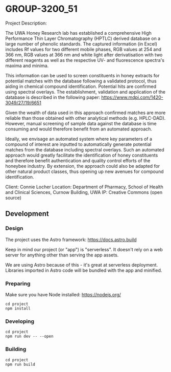 # GROUP-3200_51

Project Description:

The UWA Honey Research lab has established a comprehensive High Performance Thin Layer Chromatography (HPTLC) derived
database on a large number of phenolic standards. The captured information (in Excel) includes Rf values for two
different mobile phases, RGB values at 254 and 366 nm, RGB values at 366 nm and white light after derivatisation with
two different reagents as well as the respective UV- and fluorescence spectra's maxima and minima.

This information can be used to screen constituents in honey extracts for potential matches with the database following
a validated protocol, thus aiding in chemical compound identification. Potential hits are confirmed using spectral
overlays. The establishment, validation and application of the database is described in the following
paper: https://www.mdpi.com/1420-3049/27/19/6651

Given the wealth of data used in this approach confirmed matches are more reliable than those obtained with other
analytical methods (e.g. HPLC-DAD). However, manual screening of sample data against the database is time consuming and
would therefore benefit from an automated approach.

Ideally, we envisage an automated system where key parameters of a compound of interest are inputted to automatically
generate potential matches from the database including spectral overlays. Such an automated approach would greatly
facilitate the identification of honey constituents and therefore benefit authentication and quality control efforts of
the honeybee industry. By extension, the approach could also be adapted for other natural product classes, thus opening
up new avenues for compound identification.

Client: Connie Locher
Location: Department of Pharmacy, School of Health and Clinical Sciences, Curnow Building, UWA
IP: Creative Commons (open source)

## Development

### Design

The project uses the Astro framework: https://docs.astro.build

Keep in mind our project (or "app") is "serverless". It doesn't rely on a web server for anything other than serving the
app assets.

We are using Astro because of this - it's great at serverless deployment. Libraries imported in Astro code will be
bundled with the app and minified.

### Preparing

Make sure you have Node installed: https://nodejs.org/

```
cd project
npm install
```

### Developing

```
cd project
npm run dev -- --open
```

### Building

```
cd project
npm run build
```